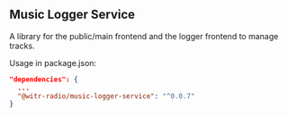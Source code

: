 ## Music Logger Service

A library for the public/main frontend and the logger frontend to manage tracks.

Usage in package.json:

```json
"dependencies": {
  ...
  "@witr-radio/music-logger-service": "^0.0.7"
}
```
